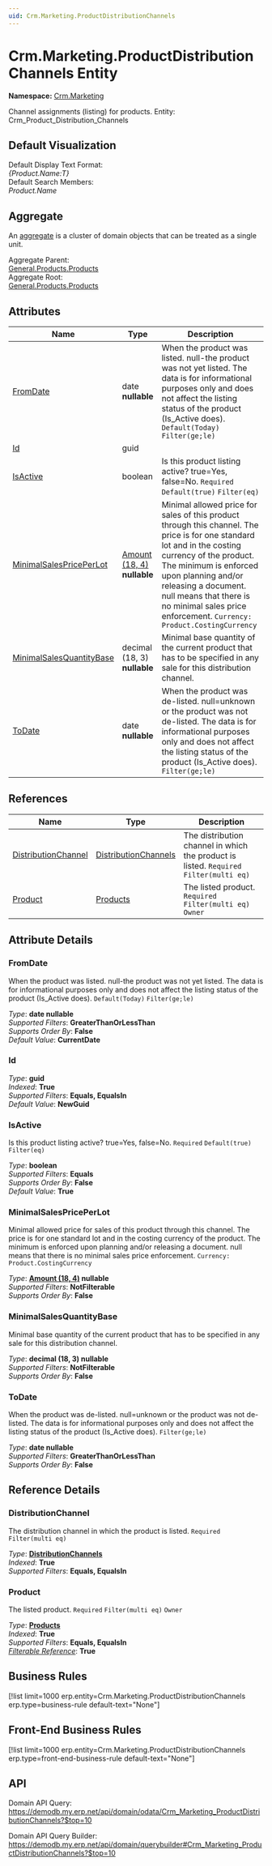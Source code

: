 ```yaml
---
uid: Crm.Marketing.ProductDistributionChannels
---
```

# Crm.Marketing.ProductDistributionChannels Entity

**Namespace:** [Crm.Marketing](Crm.Marketing.md)  

Channel assignments (listing) for products. Entity: Crm_Product_Distribution_Channels

## Default Visualization
Default Display Text Format:  
_{Product.Name:T}_  
Default Search Members:  
_Product.Name_  

## Aggregate
An [aggregate](https://docs.erp.net/tech/advanced/concepts/aggregates.html) is a cluster of domain objects that can be treated as a single unit.  

Aggregate Parent:  
[General.Products.Products](General.Products.Products.md)  
Aggregate Root:  
[General.Products.Products](General.Products.Products.md)  

## Attributes

| Name | Type | Description |
| ---- | ---- | --- |
| [FromDate](Crm.Marketing.ProductDistributionChannels.md#fromdate) | date __nullable__ | When the product was listed. null-the product was not yet listed. The data is for informational purposes only and does not affect the listing status of the product (Is_Active does). `Default(Today)` `Filter(ge;le)` 
| [Id](Crm.Marketing.ProductDistributionChannels.md#id) | guid |  
| [IsActive](Crm.Marketing.ProductDistributionChannels.md#isactive) | boolean | Is this product listing active? true=Yes, false=No. `Required` `Default(true)` `Filter(eq)` 
| [MinimalSalesPricePerLot](Crm.Marketing.ProductDistributionChannels.md#minimalsalespriceperlot) | [Amount (18, 4)](../data-types.md#amount) __nullable__ | Minimal allowed price for sales of this product through this channel. The price is for one standard lot and in the costing currency of the product. The minimum is enforced upon planning and/or releasing a document. null means that there is no minimal sales price enforcement. `Currency: Product.CostingCurrency` 
| [MinimalSalesQuantityBase](Crm.Marketing.ProductDistributionChannels.md#minimalsalesquantitybase) | decimal (18, 3) __nullable__ | Minimal base quantity of the current product that has to be specified in any sale for this distribution channel. 
| [ToDate](Crm.Marketing.ProductDistributionChannels.md#todate) | date __nullable__ | When the product was de-listed. null=unknown or the product was not de-listed. The data is for informational purposes only and does not affect the listing status of the product (Is_Active does). `Filter(ge;le)` 

## References

| Name | Type | Description |
| ---- | ---- | --- |
| [DistributionChannel](Crm.Marketing.ProductDistributionChannels.md#distributionchannel) | [DistributionChannels](Crm.Marketing.DistributionChannels.md) | The distribution channel in which the product is listed. `Required` `Filter(multi eq)` |
| [Product](Crm.Marketing.ProductDistributionChannels.md#product) | [Products](General.Products.Products.md) | The listed product. `Required` `Filter(multi eq)` `Owner` |


## Attribute Details

### FromDate

When the product was listed. null-the product was not yet listed. The data is for informational purposes only and does not affect the listing status of the product (Is_Active does). `Default(Today)` `Filter(ge;le)`

_Type_: **date __nullable__**  
_Supported Filters_: **GreaterThanOrLessThan**  
_Supports Order By_: **False**  
_Default Value_: **CurrentDate**  

### Id

_Type_: **guid**  
_Indexed_: **True**  
_Supported Filters_: **Equals, EqualsIn**  
_Default Value_: **NewGuid**  

### IsActive

Is this product listing active? true=Yes, false=No. `Required` `Default(true)` `Filter(eq)`

_Type_: **boolean**  
_Supported Filters_: **Equals**  
_Supports Order By_: **False**  
_Default Value_: **True**  

### MinimalSalesPricePerLot

Minimal allowed price for sales of this product through this channel. The price is for one standard lot and in the costing currency of the product. The minimum is enforced upon planning and/or releasing a document. null means that there is no minimal sales price enforcement. `Currency: Product.CostingCurrency`

_Type_: **[Amount (18, 4)](../data-types.md#amount) __nullable__**  
_Supported Filters_: **NotFilterable**  
_Supports Order By_: **False**  

### MinimalSalesQuantityBase

Minimal base quantity of the current product that has to be specified in any sale for this distribution channel.

_Type_: **decimal (18, 3) __nullable__**  
_Supported Filters_: **NotFilterable**  
_Supports Order By_: **False**  

### ToDate

When the product was de-listed. null=unknown or the product was not de-listed. The data is for informational purposes only and does not affect the listing status of the product (Is_Active does). `Filter(ge;le)`

_Type_: **date __nullable__**  
_Supported Filters_: **GreaterThanOrLessThan**  
_Supports Order By_: **False**  


## Reference Details

### DistributionChannel

The distribution channel in which the product is listed. `Required` `Filter(multi eq)`

_Type_: **[DistributionChannels](Crm.Marketing.DistributionChannels.md)**  
_Indexed_: **True**  
_Supported Filters_: **Equals, EqualsIn**  

### Product

The listed product. `Required` `Filter(multi eq)` `Owner`

_Type_: **[Products](General.Products.Products.md)**  
_Indexed_: **True**  
_Supported Filters_: **Equals, EqualsIn**  
_[Filterable Reference](https://docs.erp.net/dev/domain-api/filterable-references.html)_: **True**  



## Business Rules

[!list limit=1000 erp.entity=Crm.Marketing.ProductDistributionChannels erp.type=business-rule default-text="None"]

## Front-End Business Rules

[!list limit=1000 erp.entity=Crm.Marketing.ProductDistributionChannels erp.type=front-end-business-rule default-text="None"]

## API

Domain API Query:
<https://demodb.my.erp.net/api/domain/odata/Crm_Marketing_ProductDistributionChannels?$top=10>

Domain API Query Builder:
<https://demodb.my.erp.net/api/domain/querybuilder#Crm_Marketing_ProductDistributionChannels?$top=10>

